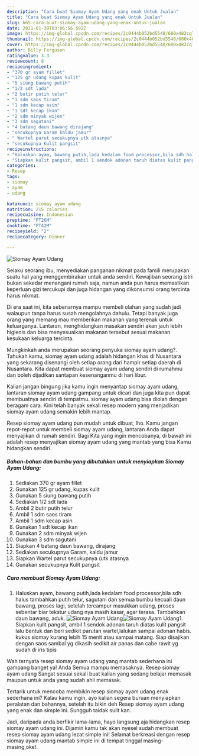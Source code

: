 ```yaml
---
description: "Cara buat Siomay Ayam Udang yang enak Untuk Jualan"
title: "Cara buat Siomay Ayam Udang yang enak Untuk Jualan"
slug: 665-cara-buat-siomay-ayam-udang-yang-enak-untuk-jualan
date: 2021-01-30T03:06:56.692Z
image: https://img-global.cpcdn.com/recipes/2c0444b052bd5548/680x482cq70/siomay-ayam-udang-foto-resep-utama.jpg
thumbnail: https://img-global.cpcdn.com/recipes/2c0444b052bd5548/680x482cq70/siomay-ayam-udang-foto-resep-utama.jpg
cover: https://img-global.cpcdn.com/recipes/2c0444b052bd5548/680x482cq70/siomay-ayam-udang-foto-resep-utama.jpg
author: Billy Ferguson
ratingvalue: 3.3
reviewcount: 8
recipeingredient:
- "370 gr ayam fillet"
- "125 gr udang kupas kulit"
- "5 siung bawang putih"
- "1/2 sdt lada"
- "2 butir putih telur"
- "1 sdm saos tiram"
- "1 sdm kecap asin"
- "1 sdt kecap ikan"
- "2 sdm minyak wijen"
- "3 sdm sagutani"
- "4 batang daun bawang dirajang"
- "secukupnya Garam kaldu jamur"
- " Wartel parut secukupnya utk atasnya"
- "secukupnya Kulit pangsit"
recipeinstructions:
- "Haluskan ayam, bawang putih,lada kedalam food processor,bila sdh halus tambahkan putih telur, sagutani dan semua bumbu kecuali daun bawang, proses lagi, setelah tercampur masukkan udang, proses sebentar biar tekstur udang nya masih kasar, agar terasa. Tambahkan daun bawang, aduk."
- "Siapkan kulit pangsit, ambil 1 sendok adonan taruh diatas kulit pangsit lalu bentuk dan beri sedikit parutan wartel,lalukan sampai adonan habis. kukus siomay kurang lebih 15 menit atau sampai matang. Siap disajikan dengan saos sambal yg dikasih sedikit air panas dan cabe rawit yg sudah di iris tipis"
categories:
- Resep
tags:
- siomay
- ayam
- udang

katakunci: siomay ayam udang 
nutrition: 215 calories
recipecuisine: Indonesian
preptime: "PT26M"
cooktime: "PT42M"
recipeyield: "2"
recipecategory: Dinner

---
```



![Siomay Ayam Udang](https://img-global.cpcdn.com/recipes/2c0444b052bd5548/680x482cq70/siomay-ayam-udang-foto-resep-utama.jpg)

Selaku seorang ibu, menyediakan panganan nikmat pada famili merupakan suatu hal yang menggembirakan untuk anda sendiri. Kewajiban seorang istri bukan sekedar menangani rumah saja, namun anda pun harus memastikan keperluan gizi tercukupi dan juga hidangan yang dikonsumsi orang tercinta harus nikmat.

Di era  saat ini, kita sebenarnya mampu membeli olahan yang sudah jadi walaupun tanpa harus susah mengolahnya dahulu. Tetapi banyak juga orang yang memang mau memberikan makanan yang terenak untuk keluarganya. Lantaran, menghidangkan masakan sendiri akan jauh lebih higienis dan bisa menyesuaikan makanan tersebut sesuai makanan kesukaan keluarga tercinta. 



Mungkinkah anda merupakan seorang penyuka siomay ayam udang?. Tahukah kamu, siomay ayam udang adalah hidangan khas di Nusantara yang sekarang disenangi oleh setiap orang dari hampir setiap daerah di Nusantara. Kita dapat membuat siomay ayam udang sendiri di rumahmu dan boleh dijadikan santapan kesenanganmu di hari libur.

Kalian jangan bingung jika kamu ingin menyantap siomay ayam udang, lantaran siomay ayam udang gampang untuk dicari dan juga kita pun dapat membuatnya sendiri di tempatmu. siomay ayam udang bisa diolah dengan beragam cara. Kini telah banyak sekali resep modern yang menjadikan siomay ayam udang semakin lebih mantap.

Resep siomay ayam udang pun mudah untuk dibuat, lho. Kamu jangan repot-repot untuk membeli siomay ayam udang, lantaran Anda dapat menyajikan di rumah sendiri. Bagi Kita yang ingin mencobanya, di bawah ini adalah resep menyajikan siomay ayam udang yang mantab yang bisa Kamu hidangkan sendiri.

<!--inarticleads1-->

##### Bahan-bahan dan bumbu yang dibutuhkan untuk menyiapkan Siomay Ayam Udang:

1. Sediakan 370 gr ayam fillet
1. Gunakan 125 gr udang, kupas kulit
1. Gunakan 5 siung bawang putih
1. Sediakan 1/2 sdt lada
1. Ambil 2 butir putih telur
1. Ambil 1 sdm saos tiram
1. Ambil 1 sdm kecap asin
1. Gunakan 1 sdt kecap ikan
1. Gunakan 2 sdm minyak wijen
1. Gunakan 3 sdm sagutani
1. Siapkan 4 batang daun bawang, dirajang
1. Sediakan secukupnya Garam, kaldu jamur
1. Siapkan  Wartel parut secukupnya (utk atasnya
1. Gunakan secukupnya Kulit pangsit




<!--inarticleads2-->

##### Cara membuat Siomay Ayam Udang:

1. Haluskan ayam, bawang putih,lada kedalam food processor,bila sdh halus tambahkan putih telur, sagutani dan semua bumbu kecuali daun bawang, proses lagi, setelah tercampur masukkan udang, proses sebentar biar tekstur udang nya masih kasar, agar terasa. Tambahkan daun bawang, aduk.
<img src="https://img-global.cpcdn.com/steps/4899c06e468c9f58/160x128cq70/siomay-ayam-udang-langkah-memasak-1-foto.jpg" alt="Siomay Ayam Udang"><img src="https://img-global.cpcdn.com/steps/769ccdf630482d72/160x128cq70/siomay-ayam-udang-langkah-memasak-1-foto.jpg" alt="Siomay Ayam Udang">1. Siapkan kulit pangsit, ambil 1 sendok adonan taruh diatas kulit pangsit lalu bentuk dan beri sedikit parutan wartel,lalukan sampai adonan habis. kukus siomay kurang lebih 15 menit atau sampai matang. Siap disajikan dengan saos sambal yg dikasih sedikit air panas dan cabe rawit yg sudah di iris tipis




Wah ternyata resep siomay ayam udang yang mantab sederhana ini gampang banget ya! Anda Semua mampu memasaknya. Resep siomay ayam udang Sangat sesuai sekali buat kalian yang sedang belajar memasak maupun untuk anda yang sudah ahli memasak.

Tertarik untuk mencoba membikin resep siomay ayam udang enak sederhana ini? Kalau kamu ingin, ayo kalian segera buruan menyiapkan peralatan dan bahannya, setelah itu bikin deh Resep siomay ayam udang yang enak dan simple ini. Sungguh taidak sulit kan. 

Jadi, daripada anda berfikir lama-lama, hayo langsung aja hidangkan resep siomay ayam udang ini. Dijamin kamu tak akan nyesel sudah membuat resep siomay ayam udang lezat simple ini! Selamat berkreasi dengan resep siomay ayam udang mantab simple ini di tempat tinggal masing-masing,oke!.

